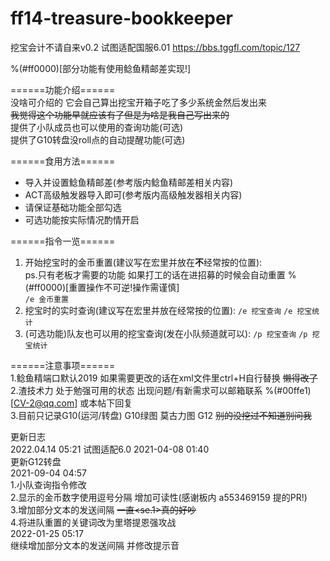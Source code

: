 # ff14-treasure-bookkeeper
挖宝会计不请自来v0.2 试图适配国服6.01
https://bbs.tggfl.com/topic/127


%(#ff0000)[部分功能有使用鲶鱼精邮差实现!]

======功能介绍======  
没啥可介绍的 它会自己算出挖宝开箱子吃了多少系统金然后发出来  
~~我觉得这个功能早就应该有了但是为啥是我自己写出来的~~  
提供了小队成员也可以使用的查询功能(可选)  
提供了G10转盘没roll点的自动提醒功能(可选)  


======食用方法======  
- 导入并设置鲶鱼精邮差(参考版内鲶鱼精邮差相关内容)  
- ACT高级触发器导入即可(参考版内高级触发器相关内容)  
- 请保证基础功能全部勾选  
- 可选功能按实际情况酌情开启  

======指令一览======  
1. 开始挖宝时的金币重置(建议写在宏里并放在**不**经常按的位置):  
    ps.只有老板才需要的功能 如果打工的话在进招募的时候会自动重置   %(#ff0000)[重置操作不可逆!操作需谨慎]  
```/e 金币重置```
2. 挖宝时的实时查询(建议写在宏里并放在经常按的位置):
```/e 挖宝查询```
```/e 挖宝统计```
3. (可选功能)队友也可以用的挖宝查询(发在小队频道就可以):
```/p 挖宝查询```
```/p 挖宝统计```

======注意事项======  
1.鲶鱼精端口默认2019 如果需要更改的话在xml文件里ctrl+H自行替换 ~~懒得改了~~  
2.渣技术力 处于勉强可用的状态  出现问题/有新需求可以邮箱联系 %(#00ffe1)[CV-2@qq.com] 或本帖下回复  
3.目前只记录G10(运河/转盘) G10绿图 莫古力图 G12  ~~别的没挖过不知道别问我~~  


更新日志  
2022.04.14 05:21
试图适配6.0
2021-04-08 01:40  
更新G12转盘  
2021-09-04 04:57  
1.小队查询指令修改  
2.显示的金币数字使用逗号分隔 增加可读性(感谢板内 a553469159 提的PR!)  
3.增加部分文本的发送间隔 ~~一直<se.1>真的好吵~~  
4.将进队重置的关键词改为里塔提恩强攻战  
2022-01-25 05:17  
继续增加部分文本的发送间隔 并修改提示音  
